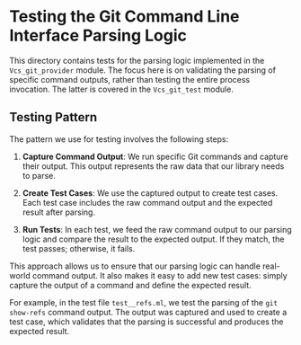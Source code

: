 # Testing the Git Command Line Interface Parsing Logic

This directory contains tests for the parsing logic implemented in the `Vcs_git_provider` module. The focus here is on validating the parsing of specific command outputs, rather than testing the entire process invocation. The latter is covered in the `Vcs_git_test` module.

## Testing Pattern

The pattern we use for testing involves the following steps:

1. **Capture Command Output**: We run specific Git commands and capture their output. This output represents the raw data that our library needs to parse.

2. **Create Test Cases**: We use the captured output to create test cases. Each test case includes the raw command output and the expected result after parsing.

3. **Run Tests**: In each test, we feed the raw command output to our parsing logic and compare the result to the expected output. If they match, the test passes; otherwise, it fails.

This approach allows us to ensure that our parsing logic can handle real-world command output. It also makes it easy to add new test cases: simply capture the output of a command and define the expected result.

For example, in the test file `test__refs.ml`, we test the parsing of the `git show-refs` command output. The output was captured and used to create a test case, which validates that the parsing is successful and produces the expected result.
